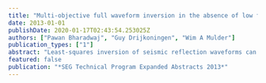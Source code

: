 ```yaml
---
title: "Multi-objective full waveform inversion in the absence of low frequencies"
date: 2013-01-01
publishDate: 2020-01-17T02:43:54.253025Z
authors: ["Pawan Bharadwaj", "Guy Drijkoningen", "Wim A Mulder"]
publication_types: ["1"]
abstract: "Least-squares inversion of seismic reflection waveforms can reconstruct remarkably detailed models of the Earth's subsurface. However, the cycle-skipping associated with the highfrequency waveforms are responsible for spurious local minima in its objective function. Therefore, it is often difficult for descent methods to converge to the true model without starting from an accurate large-scale velocity estimate. To partially overcome this difficulty, we propose to use multiple objective functions for inversion. An additional constraint based on cross-correlation is added to the conventional least-squares (LS) inversion. Observations suggest this will result in a model with an accurate background velocity and reflectivity that corresponds to the global minimum of the least-squares objective function. Optimization of a cross-correlation based function (CC) in the data domain appears to pull the trapped solution out of the local minima associated with the least-squares objective function, and vice versa. Some 2-D numerical tests confirm the validity of the approach in the absence of low temporal data frequencies, starting from a constant initial velocity model."
featured: false
publication: "*SEG Technical Program Expanded Abstracts 2013*"
---
```


